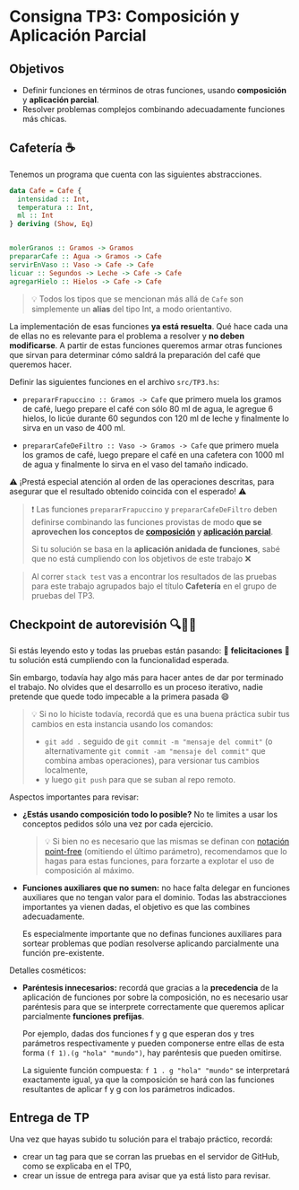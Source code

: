 # Consigna TP3: Composición y Aplicación Parcial

## Objetivos

- Definir funciones en términos de otras funciones, usando **composición** y **aplicación parcial**.
- Resolver problemas complejos combinando adecuadamente funciones más chicas.

## Cafetería :coffee:

Tenemos un programa que cuenta con las siguientes abstracciones.

```haskell
data Cafe = Cafe {
  intensidad :: Int,
  temperatura :: Int,
  ml :: Int
} deriving (Show, Eq)


molerGranos :: Gramos -> Gramos
prepararCafe :: Agua -> Gramos -> Cafe
servirEnVaso :: Vaso -> Cafe -> Cafe
licuar :: Segundos -> Leche -> Cafe -> Cafe
agregarHielo :: Hielos -> Cafe -> Cafe
```

> :bulb: Todos los tipos que se mencionan más allá de `Cafe` son simplemente un **alias** del tipo Int, a modo orientantivo.

La implementación de esas funciones **ya está resuelta**. Qué hace cada una de ellas no es relevante para el problema a resolver y **no deben modificarse**. A partir de estas funciones queremos armar otras funciones que sirvan para determinar cómo saldrá la preparación del café que queremos hacer.

Definir las siguientes funciones en el archivo `src/TP3.hs`:

 - `prepararFrapuccino :: Gramos -> Cafe` que primero muela los gramos de café, luego prepare el café con sólo 80 ml de agua, le agregue 6 hielos, lo licúe durante 60 segundos con 120 ml de leche y finalmente lo sirva en un vaso de 400 ml.

 - `prepararCafeDeFiltro :: Vaso -> Gramos -> Cafe` que primero muela los gramos de café, luego prepare el café en una cafetera con 1000 ml de agua y finalmente lo sirva en el vaso del tamaño indicado.

:warning: ¡Prestá especial atención al orden de las operaciones descritas, para asegurar que el resultado obtenido coincida con el esperado! :warning:

> :exclamation: Las funciones `prepararFrapuccino` y `prepararCafeDeFiltro` deben definirse combinando las funciones provistas de modo **que se aprovechen los conceptos de [composición](https://wiki.uqbar.org/wiki/articles/composicion.html) y [aplicación parcial](https://wiki.uqbar.org/wiki/articles/aplicacion-parcial.html)**.
>
> Si tu solución se basa en la **aplicación anidada de funciones**, sabé que no está cumpliendo con los objetivos de este trabajo :x:

> Al correr `stack test` vas a encontrar los resultados de las pruebas para este trabajo agrupados bajo el título **Cafetería** en el grupo de pruebas del TP3.

## Checkpoint de autorevisión :mag::broom::repeat:

Si estás leyendo esto y todas las pruebas están pasando: :tada: **felicitaciones** :tada: tu solución está cumpliendo con la funcionalidad esperada. 

Sin embargo, todavía hay algo más para hacer antes de dar por terminado el trabajo. No olvides que el desarrollo es un proceso iterativo, nadie pretende que quede todo impecable a la primera pasada :smile:

> :bulb: Si no lo hiciste todavía, recordá que es una buena práctica subir tus cambios en esta instancia usando los comandos:
> - `git add .` seguido de `git commit -m "mensaje del commit"` (o alternativamente `git commit -am "mensaje del commit"` que combina ambas operaciones), para versionar tus cambios localmente,
> - y luego `git push` para que se suban al repo remoto.

Aspectos importantes para revisar:
- **¿Estás usando composición todo lo posible?** No te limites a usar los conceptos pedidos sólo una vez por cada ejercicio.

  > :bulb: Si bien no es necesario que las mismas se definan con [notación point-free](http://wiki.uqbar.org/wiki/articles/notacion-point-free.html) (omitiendo el último parámetro), recomendamos que lo hagas para estas funciones, para forzarte a explotar el uso de composición al máximo.

- **Funciones auxiliares que no sumen:** no hace falta delegar en funciones auxiliares que no tengan valor para el dominio. Todas las abstracciones importantes ya vienen dadas, el objetivo es que las combines adecuadamente.

  Es especialmente importante que no definas funciones auxiliares para sortear problemas que podían resolverse aplicando parcialmente una función pre-existente.

Detalles cosméticos:
- **Paréntesis innecesarios:** recordá que gracias a la **precedencia** de la aplicación de funciones por sobre la composición, no es necesario usar paréntesis para que se interprete correctamente que queremos aplicar parcialmente **funciones prefijas**.

  Por ejemplo, dadas dos funciones f y g que esperan dos y tres parámetros respectivamente y pueden componerse entre ellas de esta forma `(f 1).(g "hola" "mundo")`, hay paréntesis que pueden omitirse.
  
  La siguiente función compuesta: `f 1 . g "hola" "mundo"` se interpretará exactamente igual, ya que la composición se hará con las funciones resultantes de aplicar f y g con los parámetros indicados.

## Entrega de TP

Una vez que hayas subido tu solución para el trabajo práctico, recordá:
- crear un tag para que se corran las pruebas en el servidor de GitHub, como se explicaba en el TP0,
- crear un issue de entrega para avisar que ya está listo para revisar.